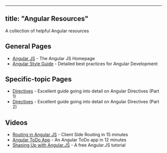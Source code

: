
---
title: "Angular Resources"
---

A collection of helpful Angular resources

## General Pages

*   [Angular JS](https://angularjs.org/) - The Angular JS Homepage
*   [Angular Style Guide](https://github.com/johnpapa/angular-styleguide) - Detailed best practices for Angular Development

## Specific-topic Pages

*   [Directives](http://www.sitepoint.com/practical-guide-angularjs-directives/) - Excellent guide going into detail on Angular Directives (Part 1)
*   [Directives](http://www.sitepoint.com/practical-guide-angularjs-directives-part-two/) - Excellent guide going into detail on Angular Directives (Part 2)

## Videos

*   [Routing in Angular JS](https://www.youtube.com/watch?v=5uhZCc0j9RY) - Client Side Routing in 15 minutes
*   [Angular ToDo App](https://www.youtube.com/watch?v=WuiHuZq_cg4) - An Angular ToDo app in 12 minutes
*   [Shaping Up with Angular.JS](https://www.codeschool.com/courses/shaping-up-with-angular-js) - A free Angular.JS tutorial
